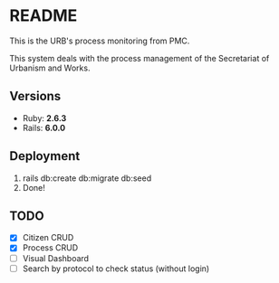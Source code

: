 # README

This is the URB's process monitoring from PMC.

This system deals with the process management of the Secretariat of Urbanism and Works.


## Versions
* Ruby: **2.6.3**
* Rails: **6.0.0**

## Deployment
1. rails db:create db:migrate db:seed
2. Done!

## TODO

- [x] Citizen CRUD
- [x] Process CRUD
- [ ] Visual Dashboard
- [ ] Search by protocol to check status (without login)